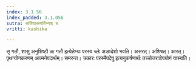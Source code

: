 ```yaml
---
index: 3.1.56
index_padded: 3.1.056
sutra: सर्तिशास्त्यर्तिभ्यश् च
vritti: kashika

---
```

सृ गतौ, शासु अनुशिष्टौ ऋ गतौ इत्येतेभ्यः परस्य च्लेः अङादेशो भवति। असरत्। अशिषत्। आरत्। पृथग्योगकरणम् आत्मनेपदार्थम्। समरन्त। चकारः परस्मैपदेषु इत्यनुकर्षणार्थः तच्चोत्तरत्रोपयोगं यास्यति।